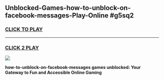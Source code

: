 
## Unblocked-Games-how-to-unblock-on-facebook-messages-Play-Online #g5sq2
<h3>
<a href="https://news.freeplayer.one?title=how-to-unblock-on-facebook-messages&ref=3">CLICK TO PLAY</a></h3>
<hr>

<h3>
<a href="https://news.freeplayer.one?title=how-to-unblock-on-facebook-messages&ref=3">CLICK 2 PLAY</a>
  
</h3>

<a href="https://news.freeplayer.one?title=how-to-unblock-on-facebook-messages&ref=3"><img src="https://clearcache.store/games.png"></a>


**how-to-unblock-on-facebook-messages games unblocked: Your Gateway to Fun and Accessible Online Gaming**
